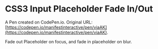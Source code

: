 # CSS3 Input Placeholder Fade In/Out

A Pen created on CodePen.io. Original URL: [https://codepen.io/manifestinteractive/pen/viaAK](https://codepen.io/manifestinteractive/pen/viaAK).

Fade out Placeholder on focus, and fade in placeholder on blur. 
